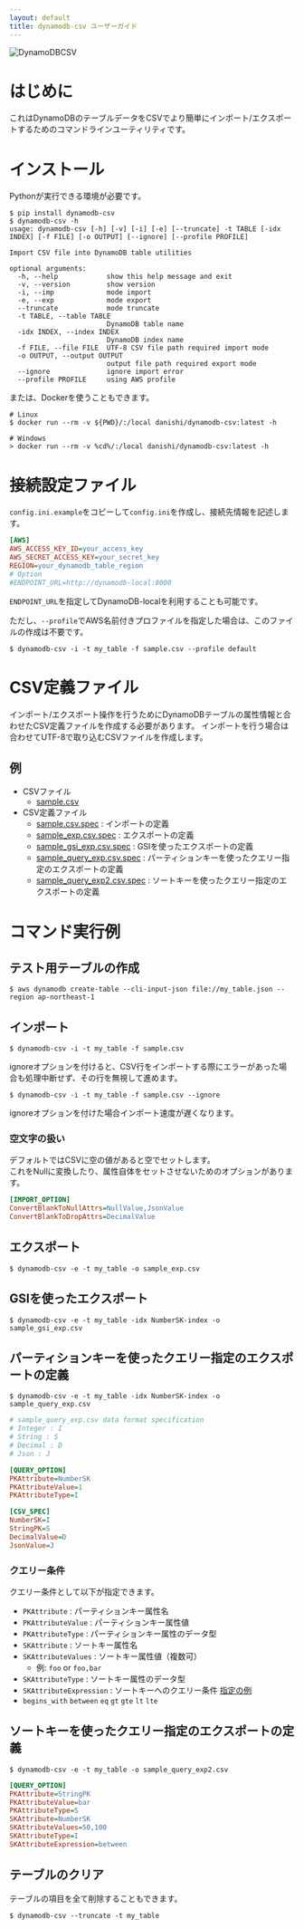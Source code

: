 ```yaml
---
layout: default
title: dynamodb-csv ユーザーガイド
---
```

![DynamoDBCSV](https://user-images.githubusercontent.com/56535085/159007555-e72d1c26-eb44-46ca-bc38-c752164995bf.png)

# はじめに

これはDynamoDBのテーブルデータをCSVでより簡単にインポート/エクスポートするためのコマンドラインユーティリティです。

# インストール

Pythonが実行できる環境が必要です。

```shell
$ pip install dynamodb-csv
$ dynamodb-csv -h
usage: dynamodb-csv [-h] [-v] [-i] [-e] [--truncate] -t TABLE [-idx INDEX] [-f FILE] [-o OUTPUT] [--ignore] [--profile PROFILE]

Import CSV file into DynamoDB table utilities

optional arguments:
  -h, --help            show this help message and exit
  -v, --version         show version
  -i, --imp             mode import
  -e, --exp             mode export
  --truncate            mode truncate
  -t TABLE, --table TABLE
                        DynamoDB table name
  -idx INDEX, --index INDEX
                        DynamoDB index name
  -f FILE, --file FILE  UTF-8 CSV file path required import mode
  -o OUTPUT, --output OUTPUT
                        output file path required export mode
  --ignore              ignore import error
  --profile PROFILE     using AWS profile
```

または、Dockerを使うこともできます。

```shell
# Linux
$ docker run --rm -v ${PWD}/:/local danishi/dynamodb-csv:latest -h

# Windows
> docker run --rm -v %cd%/:/local danishi/dynamodb-csv:latest -h
```

# 接続設定ファイル
`config.ini.example`をコピーして`config.ini`を作成し、接続先情報を記述します。

```ini
[AWS]
AWS_ACCESS_KEY_ID=your_access_key
AWS_SECRET_ACCESS_KEY=your_secret_key
REGION=your_dynamodb_table_region
# Option
#ENDPOINT_URL=http://dynamodb-local:8000
```

`ENDPOINT_URL`を指定してDynamoDB-localを利用することも可能です。  
  
ただし、`--profile`でAWS名前付きプロファイルを指定した場合は、このファイルの作成は不要です。

```shell
$ dynamodb-csv -i -t my_table -f sample.csv --profile default
```

# CSV定義ファイル

インポート/エクスポート操作を行うためにDynamoDBテーブルの属性情報と合わせたCSV定義ファイルを作成する必要があります。
インポートを行う場合は合わせてUTF-8で取り込むCSVファイルを作成します。
## 例
* CSVファイル
  * [sample.csv](https://github.com/danishi/dynamodb-csv/blob/master/sample.csv)
* CSV定義ファイル
  * [sample.csv.spec](https://github.com/danishi/dynamodb-csv/blob/master/sample.csv.spec) : インポートの定義
  * [sample_exp.csv.spec](https://github.com/danishi/dynamodb-csv/blob/master/sample_exp.csv.spec) : エクスポートの定義
  * [sample_gsi_exp.csv.spec](https://github.com/danishi/dynamodb-csv/blob/master/sample_gsi_exp.csv.spec) : GSIを使ったエクスポートの定義
  * [sample_query_exp.csv.spec](https://github.com/danishi/dynamodb-csv/blob/master/sample_query_exp.csv.spec) : パーティションキーを使ったクエリー指定のエクスポートの定義
  * [sample_query_exp2.csv.spec](https://github.com/danishi/dynamodb-csv/blob/master/sample_query_exp2.csv.spec) : ソートキーを使ったクエリー指定のエクスポートの定義

# コマンド実行例

## テスト用テーブルの作成
```shell
$ aws dynamodb create-table --cli-input-json file://my_table.json --region ap-northeast-1
```

## インポート
```shell
$ dynamodb-csv -i -t my_table -f sample.csv
```

ignoreオプションを付けると、CSV行をインポートする際にエラーがあった場合も処理中断せず、その行を無視して進めます。  

```shell
$ dynamodb-csv -i -t my_table -f sample.csv --ignore
```

ignoreオプションを付けた場合インポート速度が遅くなります。

### 空文字の扱い
デフォルトではCSVに空の値があると空でセットします。  
これをNullに変換したり、属性自体をセットさせないためのオプションがあります。

```ini
[IMPORT_OPTION]
ConvertBlankToNullAttrs=NullValue,JsonValue
ConvertBlankToDropAttrs=DecimalValue
```

## エクスポート
```shell
$ dynamodb-csv -e -t my_table -o sample_exp.csv
```

## GSIを使ったエクスポート
```shell
$ dynamodb-csv -e -t my_table -idx NumberSK-index -o sample_gsi_exp.csv
```

## パーティションキーを使ったクエリー指定のエクスポートの定義
```shell
$ dynamodb-csv -e -t my_table -idx NumberSK-index -o sample_query_exp.csv
```

```ini
# sample_query_exp.csv data format specification
# Integer : I
# String : S
# Decimal : D
# Json : J

[QUERY_OPTION]
PKAttribute=NumberSK
PKAttributeValue=1
PKAttributeType=I

[CSV_SPEC]
NumberSK=I
StringPK=S
DecimalValue=D
JsonValue=J
```

### クエリー条件
クエリー条件として以下が指定できます。

* `PKAttribute` : パーティションキー属性名
* `PKAttributeValue` : パーティションキー属性値
* `PKAttributeType` : パーティションキー属性のデータ型
* `SKAttribute` : ソートキー属性名
* `SKAttributeValues` : ソートキー属性値（複数可）
  * 例: `foo` or `foo,bar`
* `SKAttributeType` : ソートキー属性のデータ型
* `SKAttributeExpression` : ソートキーへのクエリー条件 [指定の例](https://boto3.amazonaws.com/v1/documentation/api/latest/reference/customizations/dynamodb.html#dynamodb-conditions)
* `begins_with` `between` `eq` `gt` `gte` `lt` `lte`

## ソートキーを使ったクエリー指定のエクスポートの定義

```shell
$ dynamodb-csv -e -t my_table -o sample_query_exp2.csv
```

```ini
[QUERY_OPTION]
PKAttribute=StringPK
PKAttributeValue=bar
PKAttributeType=S
SKAttribute=NumberSK
SKAttributeValues=50,100
SKAttributeType=I
SKAttributeExpression=between
```

## テーブルのクリア
テーブルの項目を全て削除することもできます。

```shell
$ dynamodb-csv --truncate -t my_table
```
